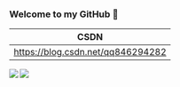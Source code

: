### Welcome to my GitHub 👋

<!--
**coderben2017/coderben2017** is a ✨ _special_ ✨ repository because its `README.md` (this file) appears on your GitHub profile.

Here are some ideas to get you started:

- 🔭 I’m currently working on ...
- 🌱 I’m currently learning ...
- 👯 I’m looking to collaborate on ...
- 🤔 I’m looking for help with ...
- 💬 Ask me about ...
- 📫 How to reach me: ...
- 😄 Pronouns: ...
- ⚡ Fun fact: ...
-->

|                 CSDN                  |
|                  --                   | 
|   https://blog.csdn.net/qq846294282   |


<a href="https://github.com/anuraghazra/github-readme-stats">
  <img align="left" src="https://github-readme-stats.vercel.app/api?username=CoderBen&theme=dracula&&show_owner=true&show_icons=true" />
</a>
<a href="https://github.com/anuraghazra/convoychat">
  <img align="left" src="https://github-readme-stats.vercel.app/api/top-langs/?username=coderben2017&layout=compact" />
</a>

<!--
[![Coder Ben's github stats](https://github-readme-stats.vercel.app/api?username=anuraghazra&theme=dracula&&show_owner=true&show_icons=true&cache_seconds=1800)](https://github.com/anuraghazra/github-readme-stats)
[![Top Langs](https://github-readme-stats.vercel.app/api/top-langs/?username=coderben2017&layout=compact&cache_seconds=1800)](https://github.com/anuraghazra/github-readme-stats)
-->
